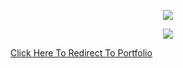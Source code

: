 <p align="center"> 
   <img src="https://capsule-render.vercel.app/api?type=waving&color=gradient&text=𝑴𝑼𝑹𝜜𝑳𝑰&height=100&section=header"/> 
 </p> 

  <div align="center">
  <img src="https://readme-typing-svg.herokuapp.com?color=FFC0CB&center=true&lines=WELCOME+TO+MY+PORTFOLIO&width=600&height=180" style="font-size: smaller;">
</div>


[Click Here To Redirect To Portfolio](https://zeroxcoderz.github.io/)

